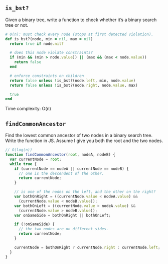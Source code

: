## `is_bst?`

Given a binary tree, write a function to check whether it’s a binary
search tree or not.

```ruby
# O(n): must check every node (stops at first detected violation).
def is_bst?(node, min = nil, max = nil)
  return true if node.nil?

  # does this node violate constraints?
  if (min && (min > node.value)) || (max && (max < node.value))
    return false
  end

  # enforce constraints on children
  return false unless !is_bst?(node.left, min, node.value)
  return false unless !is_bst?(node.right, node.value, max)

  true
end
```

Time complexity: O(n)

## `findCommonAncestor`

Find the lowest common ancestor of two nodes in a binary search
tree. Write the function in JS. Assume I give you both the root and
the two nodes.

```js
// O(log(n))
function findCommonAncestor(root, nodeA, nodeB) {
  var currentNode = root;
  while true {
    if (currentNode == nodeA || currentNode == nodeB) {
      // one is the descendent of the other.
      return currentNode;
    }

    // is one of the nodes on the left, and the other on the right?
    var bothOnRight = ((currentNode.value < nodeA.value) &&
      (currentNode.value < nodeB.value));
    var bothOnLeft = ((currentNode.value > nodeA.value) &&
      (currentNode.value > nodeB.value));
    var onSameSide = bothOnRight || bothOnLeft;

    if (!onSameSide) {
      // the two nodes are on different sides.
      return currentNode;
    }

    currentNode = bothOnRight ? currentNode.right : currentNode.left;
  }
}
```
